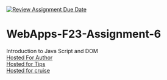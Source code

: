 [![Review Assignment Due Date](https://classroom.github.com/assets/deadline-readme-button-24ddc0f5d75046c5622901739e7c5dd533143b0c8e959d652212380cedb1ea36.svg)](https://classroom.github.com/a/b9NC0g7h)
# WebApps-F23-Assignment-6
Introduction to Java Script and DOM
<br>
[Hosted For Author](https://44-563-webapps-f23.github.io/44563-webapps-f23-assignment6-Skr299/author.html/)
<br>
[Hosted for Tips](https://44-563-webapps-f23.github.io/44563-webapps-f23-assignment6-Skr299/tips.html/)<br>
[Hosted for cruise](https://44-563-webapps-f23.github.io/44563-webapps-f23-assignment6-Skr299/cruise.html/)

